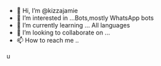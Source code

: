 - 👋 Hi, I’m @kizzajamie
- 👀 I’m interested in ...Bots,mostly WhatsApp bots
- 🌱 I’m currently learning ... All languages
- 💞️ I’m looking to collaborate on ...
- 📫 How to reach me ..
<!---
kizzajamie/kizzajamie is a ✨ special ✨ repository because its `README.md` (this file) appears on your GitHub profile.
You can click the Preview link to take a look at your changes.
--->






        



u
